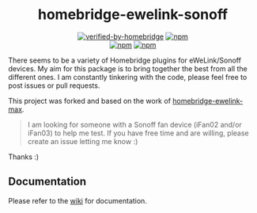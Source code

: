 <div align="center">
<h1>homebridge-ewelink-sonoff</h1>   
    
[![verified-by-homebridge](https://badgen.net/badge/homebridge/verified/purple)](https://github.com/homebridge/homebridge/wiki/Verified-Plugins)
[![npm](https://img.shields.io/npm/dt/homebridge-ewelink-sonoff)](https://www.npmjs.com/package/homebridge-ewelink-sonoff)   
[![npm](https://img.shields.io/npm/v/homebridge-ewelink-sonoff?label=release)](https://www.npmjs.com/package/homebridge-ewelink-sonoff)
[![npm](https://img.shields.io/npm/v/homebridge-ewelink-beta?label=beta)](https://www.npmjs.com/package/homebridge-ewelink-beta)
</div>

There seems to be a variety of Homebridge plugins for eWeLink/Sonoff devices. My aim for this package is to bring together the best from all the different ones. I am constantly tinkering with the code, please feel free to post issues or pull requests.

This project was forked and based on the work of [homebridge-ewelink-max](https://github.com/howanghk/homebridge-ewelink).

> I am looking for someone with a Sonoff fan device (iFan02 and/or iFan03) to help me test. If you have free time and are willing, please create an issue letting me know :)

Thanks :)
## Documentation
Please refer to the [wiki](https://github.com/bwp91/homebridge-ewelink-sonoff/wiki) for documentation.
